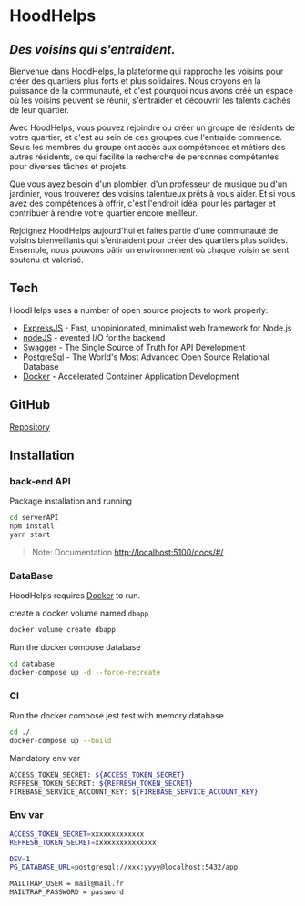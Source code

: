 # HoodHelps
## _Des voisins qui s'entraident._

Bienvenue dans HoodHelps, la plateforme qui rapproche les voisins pour créer des quartiers plus forts et plus solidaires. Nous croyons en la puissance de la communauté, et c'est pourquoi nous avons créé un espace où les voisins peuvent se réunir, s'entraider et découvrir les talents cachés de leur quartier.

Avec HoodHelps, vous pouvez rejoindre ou créer un groupe de résidents de votre quartier, et c'est au sein de ces groupes que l'entraide commence. Seuls les membres du groupe ont accès aux compétences et métiers des autres résidents, ce qui facilite la recherche de personnes compétentes pour diverses tâches et projets.

Que vous ayez besoin d'un plombier, d'un professeur de musique ou d'un jardinier, vous trouverez des voisins talentueux prêts à vous aider. Et si vous avez des compétences à offrir, c'est l'endroit idéal pour les partager et contribuer à rendre votre quartier encore meilleur.

Rejoignez HoodHelps aujourd'hui et faites partie d'une communauté de voisins bienveillants qui s'entraident pour créer des quartiers plus solides. Ensemble, nous pouvons bâtir un environnement où chaque voisin se sent soutenu et valorisé.


## Tech
[ReactJS]: <https://react.dev/>
[Storybook]: <https://storybook.js.org/>
[ExpressJS]: <https://expressjs.com/fr/>
[Socket.IO]: <https://socket.io/>
[Styled-Components]: <https://styled-components.com/>
[nodeJS]: <https://nodejs.org/>
[Swagger]: <https://swagger.io/tools/swaggerhub/>
[PostgreSql]: <https://www.postgresql.org/>
[Docker]: <https://www.docker.com/>

HoodHelps uses a number of open source projects to work properly:

- [ExpressJS] - Fast, unopinionated, minimalist web framework for Node.js
- [nodeJS] - evented I/O for the backend
- [Swagger] - The Single Source of Truth for API Development
- [PostgreSql] - The World's Most Advanced Open Source Relational Database
- [Docker] - Accelerated Container Application Development

## GitHub
[Repository](https://github.com/nansou13/hoodhelp/)
## Installation

### back-end API
Package installation and running
```sh
cd serverAPI
npm install
yarn start
```

> Note: Documentation [http://localhost:5100/docs/#/](http://localhost:5100/docs/#/)

### DataBase

HoodHelps requires [Docker](https://www.docker.com/) to run.

create a docker volume named `dbapp`
```sh
docker volume create dbapp
```

Run the docker compose database
```sh
cd database
docker-compose up -d --force-recreate
```

### CI

Run the docker compose jest test with memory database
```sh
cd ./
docker-compose up --build
```

Mandatory env var 
```sh
ACCESS_TOKEN_SECRET: ${ACCESS_TOKEN_SECRET}
REFRESH_TOKEN_SECRET: ${REFRESH_TOKEN_SECRET}
FIREBASE_SERVICE_ACCOUNT_KEY: ${FIREBASE_SERVICE_ACCOUNT_KEY}
```

### Env var 

```sh
ACCESS_TOKEN_SECRET=xxxxxxxxxxxxx
REFRESH_TOKEN_SECRET=xxxxxxxxxxxxxxx

DEV=1
PG_DATABASE_URL=postgresql://xxx:yyyy@localhost:5432/app

MAILTRAP_USER = mail@mail.fr
MAILTRAP_PASSWORD = password
```